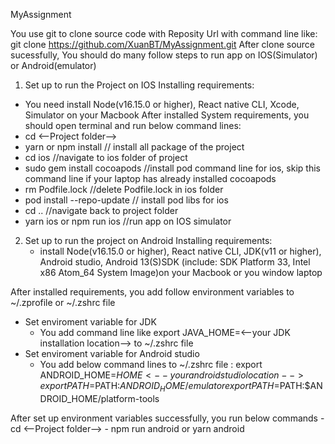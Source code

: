 MyAssignment

You use git to clone source code with Reposity Url with command line like: git clone https://github.com/XuanBT/MyAssignment.git
After clone source sucessfully, You should do many follow steps to run app on IOS(Simulator) or Android(emulator)

1. Set up to run the Project on IOS
  Installing requirements:
  - You need install Node(v16.15.0 or higher), React native CLI, Xcode, Simulator on your Macbook
  After installed System requirements, you should open terminal and run below command lines:
  - cd <--Project folder-->
  - yarn or npm install // install all package of the project
  - cd ios //navigate to ios folder of project
  - sudo gem install cocoapods //install pod command line for ios, skip this command line if your laptop has already installed cocoapods
  - rm Podfile.lock   //delete Podfile.lock in ios folder
  - pod install --repo-update   // install pod libs for ios
  - cd .. //navigate back to project folder
  - yarn ios or npm run ios  //run app on IOS simulator

2. Set up to run the project on Android
  Installing requirements:
   - install Node(v16.15.0 or higher), React native CLI, JDK(v11 or higher), Android studio, Android 13(S)SDK (include: SDK Platform 33, Intel x86 Atom_64 System Image)on your Macbook or you window laptop

  After installed requirements, you add follow environment variables to ~/.zprofile or ~/.zshrc file
   + Set enviroment variable for JDK
     - You add command line like export JAVA_HOME=<--your JDK installation location--> to  ~/.zshrc file
   + Set enviroment variable for Android studio
     - You add below command lines to ~/.zshrc file :
       export ANDROID_HOME=$HOME<--your android studio location-->
       export PATH=$PATH:$ANDROID_HOME/emulator
       export PATH=$PATH:$ANDROID_HOME/platform-tools
  
  After set up environment variables successfully, you run below commands
    - cd <--Project folder-->
    - npm run android or yarn android
